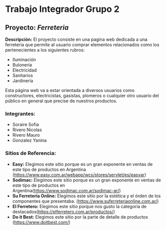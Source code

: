 # Trabajo Integrador Grupo 2

## Proyecto: *Ferreteria* 

**Descripción:** El proyecto consiste en una pagina web dedicada a una ferreteria que permite al usuario comprar elementos relacionados como los pertenecientes a los siguientes rubros:

* Iluminación
* Bulonería
* Electricidad
* Sanitarios
* Jardinería

Esta página web va a estar orientada a diversos usuarios como constructores, electricistas, gasistas, plomeros o cualquier otro usuario del público en general que precise de nuestros productos.

### Integrantes:

* Soraire Sofia
* Rivero Nicolas
* Rivero Mauro
* Gonzalez Yanina

### Sitios de Referencia:

* **Easy:** Elegimos este sitio porque es un gran exponente en ventas de este tipo de productos en Argentina (https://www.easy.com.ar/webapp/wcs/stores/servlet/es/easyar)
* **Sodimac:** Elegimos este sitio porque es un gran exponente en ventas de este tipo de productos en Argentina(https://www.sodimac.com.ar/sodimac-ar/)
* **Su Ferreteria Online:** Elegimos este sitio por la estética y el órden de los componentes que presentaba. (https://www.suferreteriaonline.com.ar/)
* **El Ferretero:** Elegimos este sitio porque nos gusto la categoria de destacados(https://elferretero.com.ar/productos/)
* **Do it Best:** Elegimos este sitio por la parte de detalle de productos (https://www.doitbest.com/)